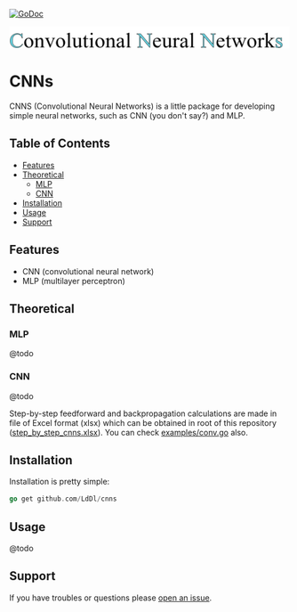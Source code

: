 [![GoDoc](https://godoc.org/github.com/golang/gddo?status.svg)](https://godoc.org/github.com/LdDl/cnns/nns)

![alt text](https://raw.githubusercontent.com/LdDl/cnns/master/cnns_png.png)

# CNNs #
CNNS (Convolutional Neural Networks) is a little package for developing simple neural networks, such as CNN (you don't say?) and MLP.


## Table of Contents

- [Features](#features)
- [Theoretical](#theoretical)
    - [MLP](#mlp)
    - [CNN](#cnn)
- [Installation](#installation)
- [Usage](#usage)
- [Support](#support)

## Features

- CNN (convolutional neural network)
- MLP (multilayer perceptron)

## Theoretical

### MLP
@todo
### CNN
@todo

Step-by-step feedforward and backpropagation calculations are made in file of Excel format (xlsx) which can be obtained in root of this repository ([step_by_step_cnns.xlsx](https://github.com/LdDl/cnns/blob/master/step_by_step_cnns.xlsx)). You can check [examples/conv.go](https://github.com/LdDl/cnns/blob/master/examples/conv.go) also.
## Installation

Installation is pretty simple:
```go
go get github.com/LdDl/cnns
```

## Usage

@todo

## Support

If you have troubles or questions please [open an issue](https://github.com/LdDl/cnns/issues/new).